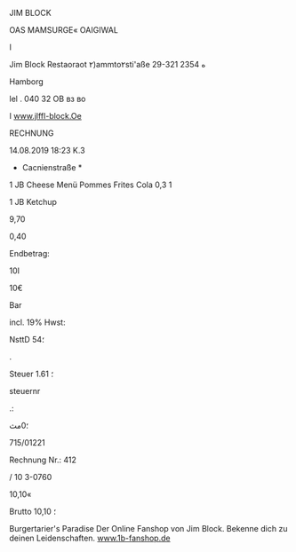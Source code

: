 JIM BLOCK

OAS MAMSURGE« OAIGIWAL

ا

Jim  Block  Restaoraot
٢)ammto٢sti'aße  29-321  2354 ه

Hamborg

lel .  040  32  OB  вз  во

ا  www.jlffl-block.Oe

RECHNUNG

14.08.2019  18:23  Κ.3

*  Cacnienstraße  *

1  JB  Cheese  Menü
Pommes  Frites
Cola  0,3  1

1  JB  Ketchup

9,70

0,40

Endbetrag:

ا10

10€

Bar

incl.  19%  Hwst:

NsttD
54؛

.

Steuer
1.61
؛

steuernr

.:

 ؛0مث

715/01221

Rechnung  Nr.:  412

/  10  3-0760

10,10«

Brutto
10,10
؛

Burgertarier's  Paradise
Der  Online  Fanshop  von  Jim  Block.
Bekenne  dich  zu  deinen  Leidenschaften.
www.1b-fanshop.de

